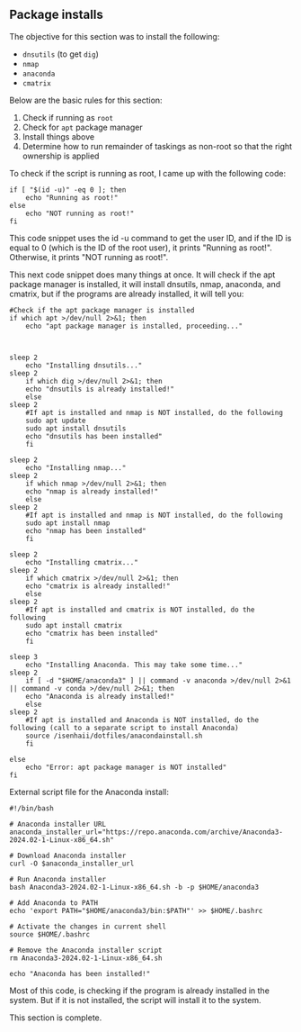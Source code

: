 ## Package installs

The objective for this section was to install the following:

- `dnsutils` (to get `dig`) 
- `nmap`
- `anaconda` 
- `cmatrix`

Below are the basic rules for this section:

1. Check if running as `root`
2. Check for `apt` package manager
3. Install things above
4. Determine how to run remainder of taskings as non-root so that the right ownership is applied

To check if the script is running as root, I came up with the following code:
```
if [ "$(id -u)" -eq 0 ]; then
    echo "Running as root!"
else
    echo "NOT running as root!"
fi
```
This code snippet uses the id -u command to get the user ID, and if the ID is equal to 0 (which is the ID of the root user), it prints "Running as root!". Otherwise, it prints "NOT running as root!". 


This next code snippet does many things at once. It will check if the apt package manager is installed, it will install dnsutils, nmap, anaconda, and cmatrix, but if the programs are already installed, it will tell you:
```
#Check if the apt package manager is installed
if which apt >/dev/null 2>&1; then
    echo "apt package manager is installed, proceeding..."



sleep 2
	echo "Installing dnsutils..."
sleep 2
	if which dig >/dev/null 2>&1; then
    echo "dnsutils is already installed!"
	else
sleep 2
	#If apt is installed and nmap is NOT installed, do the following
	sudo apt update
	sudo apt install dnsutils
    echo "dnsutils has been installed"
	fi

sleep 2
	echo "Installing nmap..."
sleep 2
	if which nmap >/dev/null 2>&1; then
    echo "nmap is already installed!"
	else
sleep 2
	#If apt is installed and nmap is NOT installed, do the following
	sudo apt install nmap
    echo "nmap has been installed"
	fi

sleep 2
	echo "Installing cmatrix..."
sleep 2
	if which cmatrix >/dev/null 2>&1; then
    echo "cmatrix is already installed!"
	else
sleep 2
	#If apt is installed and cmatrix is NOT installed, do the following
	sudo apt install cmatrix
    echo "cmatrix has been installed"
	fi

sleep 3
	echo "Installing Anaconda. This may take some time..."
sleep 2
	if [ -d "$HOME/anaconda3" ] || command -v anaconda >/dev/null 2>&1 || command -v conda >/dev/null 2>&1; then
    echo "Anaconda is already installed!"
	else
sleep 2
	#If apt is installed and Anaconda is NOT installed, do the following (call to a separate script to install Anaconda)
	source /isenhaii/dotfiles/anacondainstall.sh
	fi

else
    echo "Error: apt package manager is NOT installed"
fi
```
External script file for the Anaconda install:
```
#!/bin/bash

# Anaconda installer URL
anaconda_installer_url="https://repo.anaconda.com/archive/Anaconda3-2024.02-1-Linux-x86_64.sh"

# Download Anaconda installer
curl -O $anaconda_installer_url

# Run Anaconda installer
bash Anaconda3-2024.02-1-Linux-x86_64.sh -b -p $HOME/anaconda3

# Add Anaconda to PATH
echo 'export PATH="$HOME/anaconda3/bin:$PATH"' >> $HOME/.bashrc

# Activate the changes in current shell
source $HOME/.bashrc

# Remove the Anaconda installer script
rm Anaconda3-2024.02-1-Linux-x86_64.sh

echo "Anaconda has been installed!"
```
Most of this code, is checking if the program is already installed in the system. But if it is not installed, the script will install it to the system. 

This section is complete.
